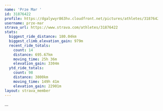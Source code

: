 ```yaml
---
name: 'Prze Mar '
id: 31876422
profile: https://dgalywyr863hv.cloudfront.net/pictures/athletes/31876422/22548952/4/large.jpg
username: prze-mar
strava_url: https://www.strava.com/athletes/31876422
stats:
  biggest_ride_distance: 180.04km
  biggest_climb_elevation_gain: 979m
  recent_ride_totals:
    count: 14
    distance: 695.67km
    moving_time: 25h 36m
    elevation_gain: 3304m
  ytd_ride_totals:
    count: 98
    distance: 3800km
    moving_time: 149h 41m
    elevation_gain: 22901m
layout: strava_member
--- 
```

...
